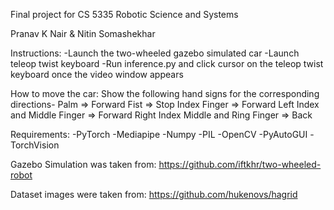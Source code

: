 Final project for CS 5335 Robotic Science and Systems

Pranav K Nair & Nitin Somashekhar

Instructions:
    -Launch the two-wheeled gazebo simulated car
    -Launch teleop twist keyboard
    -Run inference.py and click cursor on the teleop twist keyboard once the video window appears

How to move the car:
Show the following hand signs for the corresponding directions-
    Palm => Forward
    Fist => Stop
    Index Finger => Forward Left
    Index and Middle Finger => Forward Right
    Index Middle and Ring Finger => Back

Requirements:
    -PyTorch
    -Mediapipe
    -Numpy
    -PIL
    -OpenCV
    -PyAutoGUI
    -TorchVision

Gazebo Simulation was taken from: https://github.com/iftkhr/two-wheeled-robot

Dataset images were taken from: https://github.com/hukenovs/hagrid
